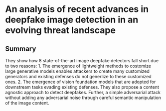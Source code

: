 # An analysis of recent advances in deepfake image detection in an evolving threat landscape

## Summary
They show how 8 state-of-the-art image deepfake detectors fall short due to two reasons: 1. The emergence of lightweight methods to costomize large generative models enables attackers to create many customized generators and existing defenses do not generlize to these customized ones. 2. The emergence of vision foundation models that are adopted for downstream tasks evading existing defenses. They also propose a content agnostic approach to detect deepfakes. Further, a simple adversarial attack without adding any adversarial noise through careful semantic manipulation of the image content.
